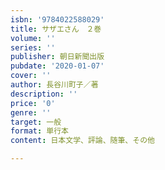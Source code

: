 ```yaml
---
isbn: '9784022588029'
title: サザエさん　２巻
volume: ''
series: ''
publisher: 朝日新聞出版
pubdate: '2020-01-07'
cover: ''
author: 長谷川町子／著
description: ''
price: '0'
genre: ''
target: 一般
format: 単行本
content: 日本文学、評論、随筆、その他

---
```

